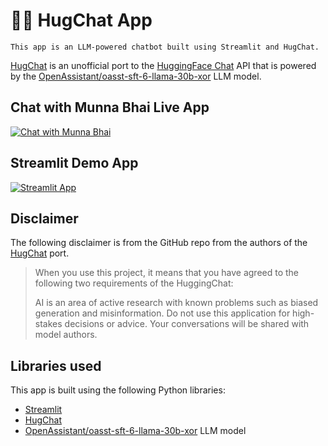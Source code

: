 # 🤗💬 HugChat App
```
This app is an LLM-powered chatbot built using Streamlit and HugChat.
```

[HugChat](https://github.com/Soulter/hugging-chat-api) is an unofficial port to the [HuggingFace Chat](https://huggingface.co/chat/) API that is powered by the [OpenAssistant/oasst-sft-6-llama-30b-xor](https://huggingface.co/OpenAssistant/oasst-sft-6-llama-30b-xor) LLM model.

## Chat with Munna Bhai Live App

[![Chat with Munna Bhai](https://static.streamlit.io/badges/streamlit_badge_black_white.svg)](https://munnabhai-vbypjgtarsg.streamlit.app/)

## Streamlit Demo App

[![Streamlit App](https://static.streamlit.io/badges/streamlit_badge_black_white.svg)](https://hugchat.streamlit.app/)

## Disclaimer
The following disclaimer is from the GitHub repo from the authors of the [HugChat](https://github.com/Soulter/hugging-chat-api) port.
> When you use this project, it means that you have agreed to the following two requirements of the HuggingChat:
>
> AI is an area of active research with known problems such as biased generation and misinformation. Do not use this application for high-stakes decisions or advice. Your conversations will be shared with model authors.


## Libraries used

This app is built using the following Python libraries:
- [Streamlit](https://streamlit.io/)
- [HugChat](https://github.com/Soulter/hugging-chat-api)
- [OpenAssistant/oasst-sft-6-llama-30b-xor](https://huggingface.co/OpenAssistant/oasst-sft-6-llama-30b-xor) LLM model
